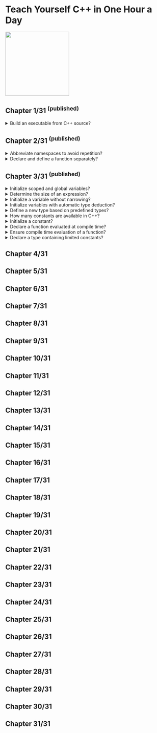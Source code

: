 # Teach Yourself C++ in One Hour a Day
<img src="covers/9780137334681.jpg" width="200"/>

## Chapter 1/31 <sup>(published)</sup>

<details>
<summary>Build an executable from C++ source?</summary>

>
> ```sh
> g++ -o program source.cpp -std=c++20
> ``````
>
> ```sh
> clang++ -o program source.cpp -std=c++20
> ``````
>
> ---
> **Resources**
> - Teach Yourself C++ in One Hour a Day - Chapter 1

> **References**
---
</details>

## Chapter 2/31 <sup>(published)</sup>

<details>
<summary>Abbreviate namespaces to avoid repetition?</summary>

> ```cpp
> #include <iostream>
>
> int main()
> {
>     using std::cout;
>     using std::endl;
>
>     cout << 42 << endl;
> }
> ``````
>
> ---
> **Resources**
> - Teach Yourself C++ in One Hour a Day - Chapter 2

> **References**
---
</details>

<details>
<summary>Declare and define a function separately?</summary>

> ```cpp
> void do_something();
>
> int main()
> {
>     do_something();
> }
>
> void do_something()
> {
> }
> ``````

> **Resources**
> - Teach Yourself C++ in One Hour a Day - Chapter 2

> **References**
---
</details>

## Chapter 3/31 <sup>(published)</sup>

<details>
<summary>Initialize scoped and global variables?</summary>

> ```cpp
> #include <iostream>
>
> int global_number = 42;
>
> int function()
> {
>     int local_number = 77;
>     return local_number;
> }
>
> int main()
> {
>     std::cout << function() << '\n';
>     std::cout << global_number << '\n';
>     return 0;
> }
> ``````
>
> ---
> **Resources**
> - Teach Yourself C++ in One Hour a Day - Chapter 3

> **References**
---
</details>

<details>
<summary>Determine the size of an expression?</summary>

> ```cpp
> #include <iostream>
>
> int main()
> {
>     std::cout << sizeof(long double) << '\n';
> }
> ``````

> **Resources**
> - Teach Yourself C++ in One Hour a Day - Chapter 3

> **References**
---
</details>

<details>
<summary>Initialize a variable without narrowing?</summary>

> ```cpp
> int number = 200000;
> long large_number = 200000000;
> int regular_number{large_number}; // ERROR: Type long narrowed to int
> ``````

> **Resources**
> - Teach Yourself C++ in One Hour a Day - Chapter 3

> **References**
---
</details>

<details>
<summary>Initialize variables with automatic type deduction?</summary>

> ```cpp
> auto flag = true; // bool
> ``````

> **Resources**
> - Teach Yourself C++ in One Hour a Day - Chapter 3

> **References**
---
</details>

<details>
<summary>Define a new type based on predefined types?</summary>

> ```cpp
> typedef unsigned long positive_t;
> ``````
>
> ---
> **Resources**
> - Teach Yourself C++ in One Hour a Day - Chapter 3

> **References**
---
</details>

<details>
<summary>How many constants are available in C++?</summary>

> - Literal constants
> - Constants defined by `const`
> - Constant expressions defined by `constexpr`
> - Immediate functions marked by `consteval`
> - Enumerations
> - Scoped Enumerations
> - Preprocessor macro `#define`
>
> ---
> **Resources**
> - Teach Yourself C++ in One Hour a Day - Chapter 3

> **References**
---
</details>

<details>
<summary>Initialize a constant?</summary>

> ```cpp
> const double pi = 22.0 / 7;
> ``````

> **Resources**
> - Teach Yourself C++ in One Hour a Day - Chapter 3

> **References**
---
</details>

<details>
<summary>Declare a function evaluated at compile time?</summary>

> ```cpp
constexpr double get_pi()
{
    return 22.0 / 7;
}
> ``````
>
> ---
> **Resources**
> - Teach Yourself C++ in One Hour a Day - Chapter 3

> **References**
---
</details>

<details>
<summary>Ensure compile time evaluation of a function?</summary>

> ```cpp
> consteval double divide(double a, double b)
> {
>     return a / b;
> }
>
> consteval double get_pi()
> {
>     return divide(22.0, 7); // OK
> }
>
> double dividen{22.0}, divisor{7.0};
> divide(dividen, divisor); // ERROR: non-const arguments to consteval
> ``````

> **Resources**
> - Teach Yourself C++ in One Hour a Day - Chapter 3

> **References**
---
</details>

<details>
<summary>Declare a type containing limited constants?</summary>

> An enumeration comprises a set of constants called enumerators.
>
> ```cpp
> enum class directions
> {
>     north,
>     east,
>     south,
>     west
> };
> ``````
>
> ---
> **Resources**
> - Teach Yourself C++ in One Hour a Day - Chapter 3

> **References**
---
</details>

## Chapter 4/31
## Chapter 5/31
## Chapter 6/31
## Chapter 7/31
## Chapter 8/31
## Chapter 9/31
## Chapter 10/31
## Chapter 11/31
## Chapter 12/31
## Chapter 13/31
## Chapter 14/31
## Chapter 15/31
## Chapter 16/31
## Chapter 17/31
## Chapter 18/31
## Chapter 19/31
## Chapter 20/31
## Chapter 21/31
## Chapter 22/31
## Chapter 23/31
## Chapter 24/31
## Chapter 25/31
## Chapter 26/31
## Chapter 27/31
## Chapter 28/31
## Chapter 29/31
## Chapter 30/31
## Chapter 31/31

